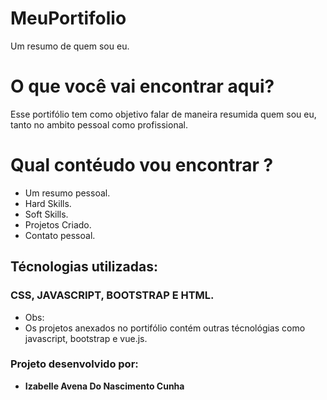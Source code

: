# MeuPortifolio
Um resumo de quem sou eu.

# O que você vai encontrar aqui?

 Esse portifólio tem como objetivo falar de maneira resumida quem sou eu, tanto no ambito pessoal como profissional.

# Qual contéudo vou encontrar ?

* Um resumo pessoal. 
* Hard Skills.
* Soft Skills.
* Projetos Criado.
* Contato pessoal.

## Técnologias utilizadas:
### CSS, JAVASCRIPT, BOOTSTRAP E HTML. 

* Obs: 
* Os projetos anexados no portifólio contém outras técnológias como javascript, bootstrap e vue.js. 

### Projeto desenvolvido por:
* **Izabelle Avena Do Nascimento Cunha**
